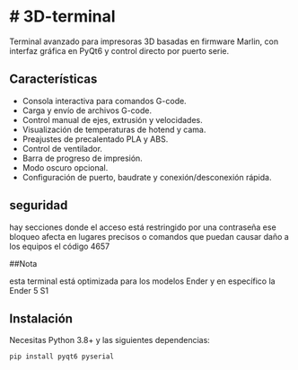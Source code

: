 # # 3D-terminal

Terminal avanzado para impresoras 3D basadas en firmware Marlin, con interfaz gráfica en PyQt6 y control directo por puerto serie.

## Características

- Consola interactiva para comandos G-code.
- Carga y envío de archivos G-code.
- Control manual de ejes, extrusión y velocidades.
- Visualización de temperaturas de hotend y cama.
- Preajustes de precalentado PLA y ABS.
- Control de ventilador.
- Barra de progreso de impresión.
- Modo oscuro opcional.
- Configuración de puerto, baudrate y conexión/desconexión rápida.

## seguridad 
hay secciones donde el acceso está restringido por una contraseña ese bloqueo afecta en lugares precisos o comandos que puedan causar daño a los equipos el código 
                   4657



##Nota 

esta terminal está optimizada para los modelos Ender y en específico la Ender 5 S1 
## Instalación

Necesitas Python 3.8+ y las siguientes dependencias:

```bash
pip install pyqt6 pyserial